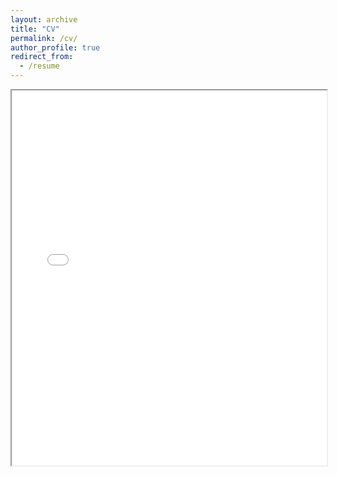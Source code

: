 ```yaml
---
layout: archive
title: "CV"
permalink: /cv/
author_profile: true
redirect_from:
  - /resume
---
```


<iframe src="/assets/pdf/CV [8_4_25].pdf" width="100%" height="600px"></iframe>
